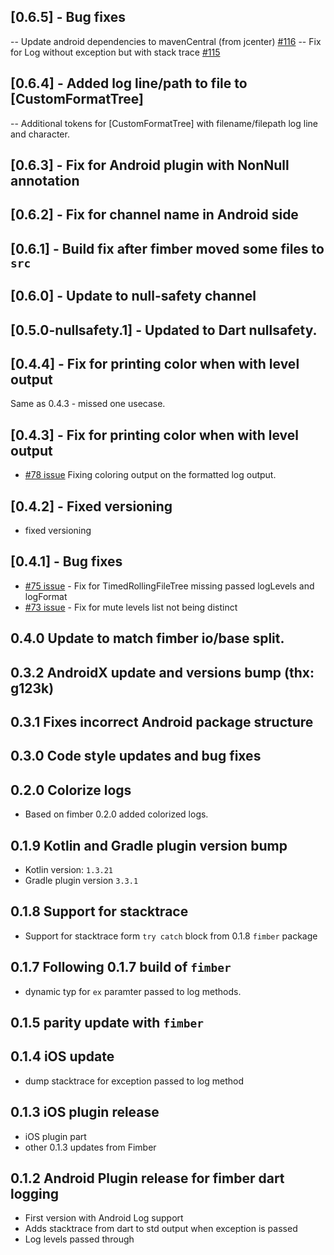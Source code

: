 ## [0.6.5] - Bug fixes

-- Update android dependencies to mavenCentral (from jcenter) [#116](https://github.com/magillus/flutter-fimber/issues/116)
-- Fix for Log without exception but with stack trace [#115](https://github.com/magillus/flutter-fimber/issues/115)

## [0.6.4] - Added log line/path to file to [CustomFormatTree]

-- Additional tokens for [CustomFormatTree] with filename/filepath log line and character.

## [0.6.3] - Fix for Android plugin with NonNull annotation

## [0.6.2] - Fix for channel name in Android side

## [0.6.1] - Build fix after fimber moved some files to `src`

## [0.6.0] - Update to null-safety channel

## [0.5.0-nullsafety.1] - Updated to Dart nullsafety.

## [0.4.4] - Fix for printing color when with level output 

Same as 0.4.3 - missed one usecase.

## [0.4.3] - Fix for printing color when with level output

- [\#78 issue](https://github.com/magillus/flutter-fimber/issues/78) Fixing coloring output on the formatted log output.

## [0.4.2] - Fixed versioning

- fixed versioning

## [0.4.1] - Bug fixes

- [\#75 issue](https://github.com/magillus/flutter-fimber/issues/75) - Fix for TimedRollingFileTree missing passed logLevels and logFormat
- [\#73 issue](https://github.com/magillus/flutter-fimber/issues/73) - Fix for mute levels list not being distinct

## 0.4.0 Update to match fimber io/base split.

## 0.3.2 AndroidX update and versions bump (thx: g123k)

## 0.3.1 Fixes incorrect Android package structure

## 0.3.0 Code style updates and bug fixes

## 0.2.0 Colorize logs

- Based on fimber 0.2.0 added colorized logs.

## 0.1.9 Kotlin and Gradle plugin version bump

- Kotlin version: `1.3.21`
- Gradle plugin version `3.3.1`

## 0.1.8 Support for stacktrace

- Support for stacktrace form `try catch` block from 0.1.8 `fimber` package

## 0.1.7 Following 0.1.7 build of `fimber`

* dynamic typ for `ex` paramter passed to log methods.

## 0.1.5 parity update with `fimber`

## 0.1.4 iOS update

* dump stacktrace for exception passed to log method

## 0.1.3 iOS plugin release

* iOS plugin part
* other 0.1.3 updates from Fimber

## 0.1.2 Android Plugin release for fimber dart logging

* First version with Android Log support
* Adds stacktrace from dart to std output when exception is passed
* Log levels passed through
